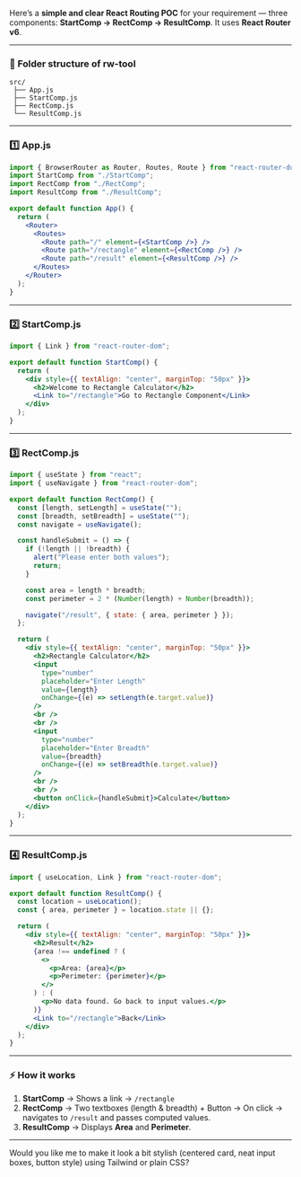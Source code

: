 Here’s a **simple and clear React Routing POC** for your requirement —
three components: **StartComp → RectComp → ResultComp**.
It uses **React Router v6**.

---

### 🧩 Folder structure of rw-tool

```
src/
 ├── App.js
 ├── StartComp.js
 ├── RectComp.js
 └── ResultComp.js
```

---

### 1️⃣ App.js

```jsx
import { BrowserRouter as Router, Routes, Route } from "react-router-dom";
import StartComp from "./StartComp";
import RectComp from "./RectComp";
import ResultComp from "./ResultComp";

export default function App() {
  return (
    <Router>
      <Routes>
        <Route path="/" element={<StartComp />} />
        <Route path="/rectangle" element={<RectComp />} />
        <Route path="/result" element={<ResultComp />} />
      </Routes>
    </Router>
  );
}
```

---

### 2️⃣ StartComp.js

```jsx
import { Link } from "react-router-dom";

export default function StartComp() {
  return (
    <div style={{ textAlign: "center", marginTop: "50px" }}>
      <h2>Welcome to Rectangle Calculator</h2>
      <Link to="/rectangle">Go to Rectangle Component</Link>
    </div>
  );
}
```

---

### 3️⃣ RectComp.js

```jsx
import { useState } from "react";
import { useNavigate } from "react-router-dom";

export default function RectComp() {
  const [length, setLength] = useState("");
  const [breadth, setBreadth] = useState("");
  const navigate = useNavigate();

  const handleSubmit = () => {
    if (!length || !breadth) {
      alert("Please enter both values");
      return;
    }

    const area = length * breadth;
    const perimeter = 2 * (Number(length) + Number(breadth));

    navigate("/result", { state: { area, perimeter } });
  };

  return (
    <div style={{ textAlign: "center", marginTop: "50px" }}>
      <h2>Rectangle Calculator</h2>
      <input
        type="number"
        placeholder="Enter Length"
        value={length}
        onChange={(e) => setLength(e.target.value)}
      />
      <br />
      <br />
      <input
        type="number"
        placeholder="Enter Breadth"
        value={breadth}
        onChange={(e) => setBreadth(e.target.value)}
      />
      <br />
      <br />
      <button onClick={handleSubmit}>Calculate</button>
    </div>
  );
}
```

---

### 4️⃣ ResultComp.js

```jsx
import { useLocation, Link } from "react-router-dom";

export default function ResultComp() {
  const location = useLocation();
  const { area, perimeter } = location.state || {};

  return (
    <div style={{ textAlign: "center", marginTop: "50px" }}>
      <h2>Result</h2>
      {area !== undefined ? (
        <>
          <p>Area: {area}</p>
          <p>Perimeter: {perimeter}</p>
        </>
      ) : (
        <p>No data found. Go back to input values.</p>
      )}
      <Link to="/rectangle">Back</Link>
    </div>
  );
}
```

---

### ⚡ How it works

1. **StartComp** → Shows a link → `/rectangle`
2. **RectComp** → Two textboxes (length & breadth) + Button
   → On click → navigates to `/result` and passes computed values.
3. **ResultComp** → Displays **Area** and **Perimeter**.

---

Would you like me to make it look a bit stylish (centered card, neat input boxes, button style) using Tailwind or plain CSS?
